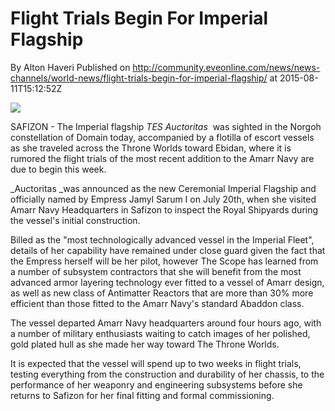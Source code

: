 # Flight Trials Begin For Imperial Flagship
By Alton Haveri
Published on http://community.eveonline.com/news/news-channels/world-news/flight-trials-begin-for-imperial-flagship/ at 2015-08-11T15:12:52Z

![](http://web.ccpgamescdn.com/newssystem/media/67456/1/IMPBADDON.png)

SAFIZON - The Imperial flagship&nbsp;_TES&nbsp;Auctoritas&nbsp;_ was sighted in the Norgoh constellation of Domain today, accompanied by a flotilla of escort vessels as she&nbsp;traveled&nbsp;across the Throne Worlds toward Ebidan, where it is rumored the flight trials of the most recent addition to the Amarr Navy are due to begin this week.

_Auctoritas&nbsp;_was announced as the new Ceremonial Imperial Flagship and officially named by Empress Jamyl Sarum I on July 20th, when she visited Amarr Navy Headquarters in Safizon to inspect the Royal Shipyards during the vessel's initial construction.

Billed as the "most technologically advanced vessel in the Imperial Fleet", details of her capability have remained under close guard given the fact that the Empress herself will be her pilot, however The Scope has learned from a number of subsystem contractors that she will benefit from the most advanced armor layering technology ever fitted to a vessel of Amarr design, as well as new class of Antimatter Reactors that are more than 30% more efficient than those fitted to the Amarr Navy's standard Abaddon class.

The vessel departed Amarr Navy headquarters around four hours ago, with a number of military enthusiasts waiting to catch images of her polished, gold plated hull as she made her way toward The Throne Worlds.

It is expected that the vessel will spend up to two weeks in flight trials, testing everything from the construction and durability of her chassis, to the performance of her weaponry and engineering subsystems before she returns to Safizon for her final fitting and formal commissioning.

&nbsp;

